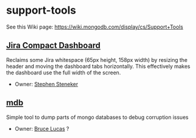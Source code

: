 support-tools
=============

See this Wiki page:
https://wiki.mongodb.com/display/cs/Support+Tools

[Jira Compact Dashboard](/10gen/support-tools/blob/master/scripts/tampermonkey/jira_compact_dashboard.js)
--
Reclaims some Jira whitespace (65px height, 158px width) by resizing the header and moving the dashboard tabs horizontally. This effectively makes the dashboard use the full width of the screen.

- Owner: [Stephen Steneker](mailto:stennie@mongodb.com)

[mdb](/10gen/support-tools/tree/master/mdb)
--
Simple tool to dump parts of mongo databases to debug corruption issues

- Owner: [Bruce Lucas](mailto:bruce.lucas@@mongodb.com) ?
